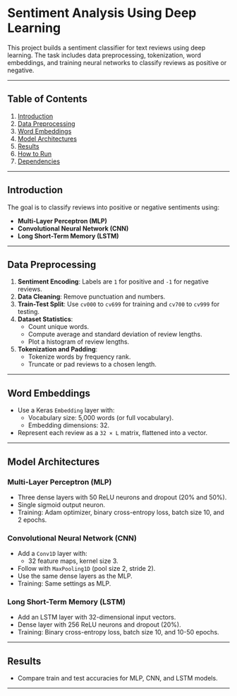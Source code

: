 # Sentiment Analysis Using Deep Learning

This project builds a sentiment classifier for text reviews using deep learning. The task includes data preprocessing, tokenization, word embeddings, and training neural networks to classify reviews as positive or negative.

---

## Table of Contents
1. [Introduction](#introduction)
2. [Data Preprocessing](#data-preprocessing)
3. [Word Embeddings](#word-embeddings)
4. [Model Architectures](#model-architectures)
5. [Results](#results)
6. [How to Run](#how-to-run)
7. [Dependencies](#dependencies)

---

## Introduction

The goal is to classify reviews into positive or negative sentiments using:
- **Multi-Layer Perceptron (MLP)**
- **Convolutional Neural Network (CNN)**
- **Long Short-Term Memory (LSTM)**

---

## Data Preprocessing

1. **Sentiment Encoding**: Labels are `1` for positive and `-1` for negative reviews.
2. **Data Cleaning**: Remove punctuation and numbers.
3. **Train-Test Split**: Use `cv000` to `cv699` for training and `cv700` to `cv999` for testing.
4. **Dataset Statistics**:
   - Count unique words.
   - Compute average and standard deviation of review lengths.
   - Plot a histogram of review lengths.
5. **Tokenization and Padding**:
   - Tokenize words by frequency rank.
   - Truncate or pad reviews to a chosen length.

---

## Word Embeddings

- Use a Keras `Embedding` layer with:
  - Vocabulary size: 5,000 words (or full vocabulary).
  - Embedding dimensions: 32.
- Represent each review as a `32 × L` matrix, flattened into a vector.

---

## Model Architectures

### Multi-Layer Perceptron (MLP)
- Three dense layers with 50 ReLU neurons and dropout (20% and 50%).
- Single sigmoid output neuron.
- Training: Adam optimizer, binary cross-entropy loss, batch size 10, and 2 epochs.

### Convolutional Neural Network (CNN)
- Add a `Conv1D` layer with:
  - 32 feature maps, kernel size 3.
- Follow with `MaxPooling1D` (pool size 2, stride 2).
- Use the same dense layers as the MLP.
- Training: Same settings as MLP.

### Long Short-Term Memory (LSTM)
- Add an LSTM layer with 32-dimensional input vectors.
- Dense layer with 256 ReLU neurons and dropout (20%).
- Training: Binary cross-entropy loss, batch size 10, and 10-50 epochs.

---

## Results

- Compare train and test accuracies for MLP, CNN, and LSTM models.

---
